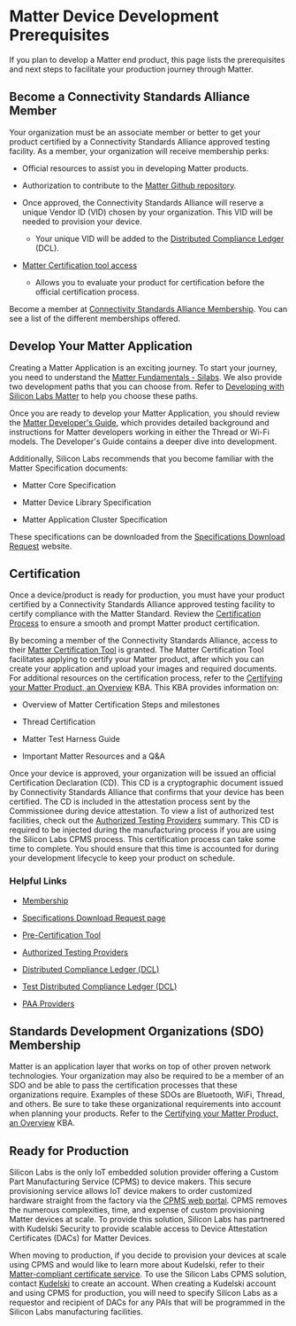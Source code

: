 # Matter Device Development Prerequisites

If you plan to develop a Matter end product, this page lists the prerequisites and next steps to facilitate your production journey through Matter.

## Become a Connectivity Standards Alliance Member

Your organization must be an associate member or better to get your product certified by a Connectivity Standards Alliance approved testing facility. As a member, your organization will receive membership perks:

- Official resources to assist you in developing Matter products.

- Authorization to contribute to the [Matter Github repository](https://github.com/project-chip/connectedhomeip).

- Once approved, the Connectivity Standards Alliance will reserve a unique Vendor ID (VID) chosen by your organization. This VID will be needed to provision your device.

  - Your unique VID will be added to the [Distributed Compliance Ledger](https://webui.dcl.csa-iot.org/) (DCL).

- [Matter Certification tool access](https://csa-iot.org/certification/tools/certification-tool/)

  - Allows you to evaluate your product for certification before the official certification process.

Become a member at [Connectivity Standards Alliance Membership](https://csa-iot.org/become-member/). You can see a list of the different memberships offered.

## Develop Your Matter Application

Creating a Matter Application is an exciting journey. To start your journey, you need to understand the [Matter Fundamentals - Silabs](/matter/{build-docspace-version}/matter-fundamentals). We also provide two development paths that you can choose from. Refer to [Developing with Silicon Labs Matter](/matter/{build-docspace-version}/matter-start#two-paths-for-development/) to help you choose these paths.

Once you are ready to develop your Matter Application, you should review the [Matter Developer's Guide](/matter/{build-docspace-version}/matter-developers-guide-overview/), which provides detailed background and instructions for Matter developers working in either the Thread or Wi-Fi models. The Developer's Guide contains a deeper dive into development.

Additionally, Silicon Labs recommends that you become familiar with the Matter Specification documents:

- Matter Core Specification

- Matter Device Library Specification

- Matter Application Cluster Specification

These specifications can be downloaded from the [Specifications Download Request](https://csa-iot.org/developer-resource/specifications-download-request/) website.

## Certification

Once a device/product is ready for production, you must have your product certified by a Connectivity Standards Alliance approved testing facility to certify compliance with the Matter Standard. Review the [Certification Process](https://csa-iot.org/certification/why-certify/) to ensure a smooth and prompt Matter product certification.

By becoming a member of the Connectivity Standards Alliance, access to their [Matter Certification Tool](https://csa-iot.org/certification/tools/certification-tool/) is granted. The Matter Certification Tool facilitates applying to certify your Matter product, after which you can create your application and upload your images and required documents. For additional resources on the certification process, refer to the [Certifying your Matter Product, an Overview](https://community.silabs.com/s/article/Certifying-your-Matter-Product-an-Overview?language=en_US) KBA. This KBA provides information on:

- Overview of Matter Certification Steps and milestones

- Thread Certification

- Matter Test Harness Guide

- Important Matter Resources and a Q&A

Once your device is approved, your organization will be issued an official Certification Declaration (CD). This CD is a cryptographic document issued by Connectivity Standards Alliance  that confirms that your device has been certified. The CD is included in the attestation process sent by the Commissionee during device attestation. To view a list of authorized test facilities, check out the [Authorized Testing Providers](https://csa-iot.org/certification/testing-providers/) summary. This CD is required to be injected during the manufacturing process if you are using the Silicon Labs CPMS process. This certification process can take some time to complete. You should ensure that this time is accounted for during your development lifecycle to keep your product on schedule.

### Helpful Links

- [Membership](https://csa-iot.org/become-member/)

- [Specifications Download Request page](https://csa-iot.org/developer-resource/specifications-download-request/)

- [Pre-Certification Tool](https://csa-iot.org/certification/tools/certification-tool/)

- [Authorized Testing Providers](https://csa-iot.org/certification/testing-providers/)

- [Distributed Compliance Ledger (DCL)](https://webui.dcl.csa-iot.org/)

- [Test Distributed Compliance Ledger (DCL)](https://testnet.iotledger.io/)

- [PAA Providers](https://csa-iot.org/certification/paa/)

## Standards Development Organizations (SDO) Membership

Matter is an application layer that works on top of other proven network technologies. Your organization may also be required to be a member of an SDO and be able to pass the certification processes that these organizations require. Examples of these SDOs are Bluetooth, WiFi, Thread, and others. Be sure to take these organizational requirements into account when planning your products. Refer to the [Certifying your Matter Product, an Overview](https://community.silabs.com/s/article/Certifying-your-Matter-Product-an-Overview?language=en_US) KBA.

## Ready for Production

Silicon Labs is the only IoT embedded solution provider offering a Custom Part Manufacturing Service (CPMS) to device makers. This secure provisioning service allows IoT device makers to order customized hardware straight from the factory via the [CPMS web portal](https://cpms.silabs.com/login). CPMS removes the numerous complexities, time, and expense of custom provisioning Matter devices at scale. To provide this solution, Silicon Labs has partnered with Kudelski Security to provide scalable access to Device Attestation Certificates (DACs) for Matter Devices.

When moving to production, if you decide to provision your devices at scale using CPMS and would like to learn more about Kudelski, refer to their [Matter-compliant certificate service](https://www.kudelski-iot.com/services-and-systems/matter-paa-pai). To use the Silicon Labs CPMS solution, contact [Kudelski](https://www.kudelski-iot.com/services-and-systems/matter-paa-pai) to create an account. When creating a Kudelski account and using CPMS for production, you will need to specify Silicon Labs as a requestor and recipient of DACs for any PAIs that will be programmed in the Silicon Labs manufacturing facilities.
